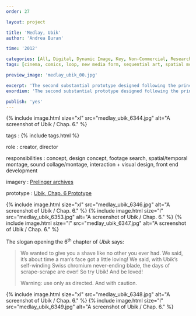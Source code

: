 ```yaml
---
order: 27

layout: project

title: 'Medlay, Ubik'
author: 'Andrea Buran'

time: '2012'

categories: [All, Digital, Dynamic Image, Key, Non-Commercial, Research]
tags: [cinema, comics, loop, new media form, sequential art, spatial montage]

preview_image: 'medlay_ubik_00.jpg'

excerpt: 'The second substantial prototype designed following the principles of Medlay. It is based on the slogan opening the 6th chapter of “Ubik”, a science fiction novel by Philp K. Dick.'
exordium: 'The second substantial prototype designed following the principles of [Medlay](http://ranbureand.github.io/medlay/ "Medlay on GitHub"). It is based on the slogan opening the 6<sup>th</sup> chapter of *Ubik*, a science fiction novel by Philp K. Dick.'

publish: 'yes'
---
```


<div class="figures">
  {% include image.html size="xl" src="medlay_ubik_6344.jpg" alt="A screenshot of Ubik / Chap. 6." %}
</div>

tags
: {% include tags.html %}

role
: creator, director

responsibilities
: concept, design concept, footage search, spatial/temporal montage, sound collage/montage, interaction + visual design, front end development

imagery
: [Prelinger archives](http://www.archive.org/browse.php?field=subject&mediatype=movies&collection=prelinger "Prelinger archives on Internet Archive")

prototype
: [Ubik, Chap. 6 Prototype](http://ranbureand.github.io/ubik-chap-6/ "Ubik, Chap. 6 on GitHub")

<div class="figures">
  {% include image.html size="xl" src="medlay_ubik_6346.jpg" alt="A screenshot of Ubik / Chap. 6." %}
  {% include image.html size="l" src="medlay_ubik_6353.jpg" alt="A screenshot of Ubik / Chap. 6." %}
  {% include image.html size="l" src="medlay_ubik_6347.jpg" alt="A screenshot of Ubik / Chap. 6." %}
</div>

The slogan opening the 6<sup>th</sup> chapter of *Ubik* says:

>We wanted to give you a shave like no other you ever had. We said, it’s about time a man’s face got a little loving! We said, with Ubik’s self-winding Swiss chromium never-ending blade, the days of scrape-scrape are over! So try Ubik! And be loved!
>
>Warning: use only as directed. And with caution.

<div class="figures">
  {% include image.html size="xl" src="medlay_ubik_6348.jpg" alt="A screenshot of Ubik / Chap. 6." %}
  {% include image.html size="l" src="medlay_ubik_6349.jpg" alt="A screenshot of Ubik / Chap. 6." %}
</div>